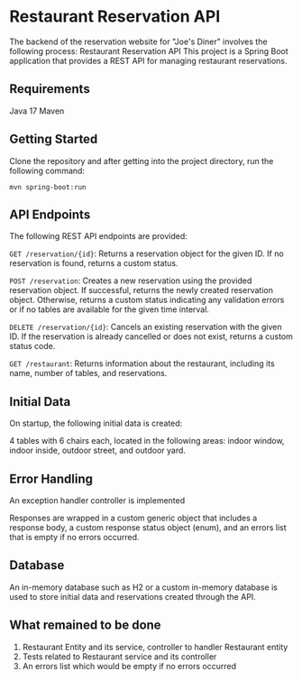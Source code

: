 # Restaurant Reservation API

The backend of the reservation website for "Joe's Diner" involves the following process:
Restaurant Reservation API
This project is a Spring Boot application that provides a REST API for managing restaurant reservations.

## Requirements

Java 17
Maven

## Getting Started
Clone the repository and after getting into the project directory, run the following command:

```mvn spring-boot:run```

## API Endpoints

The following REST API endpoints are provided:

`GET /reservation/{id}`: Returns a reservation object for the given ID. If no reservation is found, returns a custom
status.

`POST /reservation`: Creates a new reservation using the provided reservation object. If successful, returns the newly
created reservation object. Otherwise, returns a custom status indicating any validation errors or if no tables are
available for the given time interval.

`DELETE /reservation/{id}`: Cancels an existing reservation with the given ID. If the reservation is already cancelled
or does not exist, returns a custom status code.

`GET /restaurant`: Returns information about the restaurant, including its name, number of tables, and reservations.

## Initial Data

On startup, the following initial data is created:

4 tables with 6 chairs each, located in the following areas: indoor window, indoor inside, outdoor street, and outdoor
yard.

## Error Handling

An exception handler controller is implemented

Responses are wrapped in a custom generic object that includes a response body, a custom response status object (enum),
and an errors list that is empty if no errors occurred.

## Database

An in-memory database such as H2 or a custom in-memory database is used to store initial data and reservations created
through the API.

## What remained to be done

1. Restaurant Entity and its service, controller to handler Restaurant entity
2. Tests related to Restaurant service and its controller
3. An errors list which would be empty if no errors occurred
